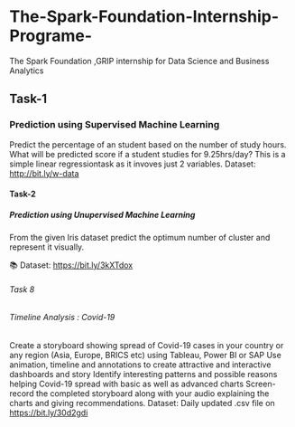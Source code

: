 # The-Spark-Foundation-Internship-Programe-
The Spark Foundation ,GRIP internship for Data Science and Business Analytics
## Task-1
### Prediction using Supervised Machine Learning
Predict the percentage of an student based on the number of study hours.
What will be predicted score if a student studies for 9.25hrs/day?
This is a simple linear regressiontask as it invoves just 2 variables.
Dataset: http://bit.ly/w-data
#### Task-2
##### Prediction using Unupervised Machine Learning
From the given Iris dataset predict the optimum number of cluster and represent it visually.

📚 Dataset: https://bit.ly/3kXTdox

###### Task 8
###### Timeline Analysis : Covid-19
 Create a storyboard showing spread of Covid-19 cases in your country or any region (Asia, Europe, BRICS etc) using Tableau, Power BI or SAP
 Use animation, timeline and annotations to create attractive and interactive dashboards and story
 Identify interesting patterns and possible reasons helping Covid-19 spread with basic as well as advanced charts
 Screen-record the completed storyboard along with your audio explaining the charts and giving recommendations.
 Dataset: Daily updated .csv file on https://bit.ly/30d2gdi
